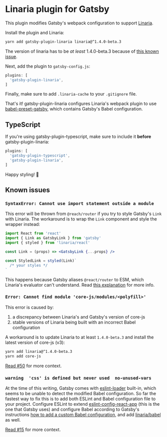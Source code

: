 # Linaria plugin for Gatsby

This plugin modifies Gatsby's webpack configuration to support [Linaria][].

Install the plugin and Linaria:

```sh
yarn add gatsby-plugin-linaria linaria@^1.4.0-beta.3
```

The version of linaria has to be _at least_ 1.4.0-beta.3 because of [this known issue](#error-cannot-find-module-core-jsmodulespolyfill).

Next, add the plugin to `gatsby-config.js`:

```js
plugins: [
  'gatsby-plugin-linaria',
]
```

Finally, make sure to add `.linaria-cache` to your `.gitignore` file.

That's it! gatsby-plugin-linaria configures Linaria's webpack plugin to use
[babel-preset-gatsby][], which contains Gatsby's Babel configuration.

## TypeScript

If you're using gatsby-plugin-typescript, make sure to include it **before**
gatsby-plugin-linaria:

```js
plugins: [
  'gatsby-plugin-typescript',
  'gatsby-plugin-linaria',
]
```

Happy styling! :art:

[Linaria]: https://github.com/callstack/linaria
[babel-preset-gatsby]: https://github.com/gatsbyjs/gatsby/tree/master/packages/babel-preset-gatsby

## Known issues

### `SyntaxError: Cannot use import statement outside a module`

This error will be thrown from `@reach/router` if you try to style Gatsby's `Link` with Linaria. The workaround is to wrap the `Link` component and style the wrapper instead:

```jsx
import React from 'react'
import { Link as GatsbyLink } from 'gatsby'
import { styled } from 'linaria/react'

const Link = (props) => <GatsbyLink {...props} />

const StyledLink = styled(Link)`
  /* your styles */
`
```

This happens because Gatsby aliases `@react/router` to ESM, which Linaria's evaluator can't understand. Read [this explanation](https://github.com/cometkim/gatsby-plugin-linaria/issues/19#issuecomment-522259673) for more info.

### `Error: Cannot find module 'core-js/modules/<polyfill>'`

This error is caused by:

  1. a discrepancy between Linaria's and Gatsby's version of core-js
  2. stable versions of Linaria being built with an incorrect Babel configuration

A workaround is to update Linaria to at least `1.4.0-beta.3` and install the latest version of core-js (v3):

```sh
yarn add linaria@^1.4.0-beta.3
yarn add core-js
```

[Read #50](https://github.com/silvenon/gatsby-plugin-linaria/issues/50) for more context.

### `warning  'css' is defined but never used  no-unused-vars`

At the time of this writing, Gatsby comes with [eslint-loader](https://github.com/webpack-contrib/eslint-loader) built-in, which seems to be unable to detect the modified Babel configuration. So far the fastest way to fix this is to add both ESLint and Babel configuration file to your project. Configure ESLint to extend [eslint-config-react-app](https://github.com/facebook/create-react-app/tree/master/packages/eslint-config-react-app) (this is the one that Gatsby uses) and configure Babel according to Gatsby's instructions [how to add a custom Babel configuration](https://www.gatsbyjs.org/docs/babel/), and add [linaria/babel](https://github.com/callstack/linaria/blob/master/docs/CONFIGURATION.md#linariababel-preset) as well.

[Read #15](https://github.com/silvenon/gatsby-plugin-linaria/issues/15) for more context.
